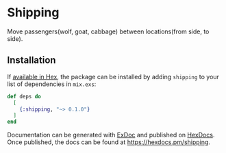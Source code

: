 # Shipping

Move passengers(wolf, goat, cabbage) between locations(from side, to side).

## Installation

If [available in Hex](https://hex.pm/docs/publish), the package can be installed
by adding `shipping` to your list of dependencies in `mix.exs`:

```elixir
def deps do
  [
    {:shipping, "~> 0.1.0"}
  ]
end
```

Documentation can be generated with [ExDoc](https://github.com/elixir-lang/ex_doc)
and published on [HexDocs](https://hexdocs.pm). Once published, the docs can
be found at <https://hexdocs.pm/shipping>.

